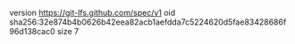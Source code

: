 version https://git-lfs.github.com/spec/v1
oid sha256:32e874b4b0626b42eea82acb1aefdda7c5224620d5fae83428686f96d138cac0
size 7

